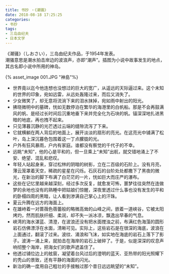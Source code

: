 ```yaml
---
title: 书抄 ・《潮骚》
date: 2018-08-18 17:25:25
categories: 
- 书抄
tags: 
- 三岛由纪夫
- 日本文学
---
```


《潮骚》（しおさい），三岛由纪夫作品，于1954年发表。  
潮骚意思是潮水拍击岸边的波浪声，亦即“潮声”。插图为小说中故事发生的地点，其古名即小说中所用的神岛。

{% asset_image 001.JPG "神島"%}

- 世界竟以迄今他连想也没想过的巨大的宽广，从遥远的天际逼过来。这个未知的世界的印象，宛如远雷，从远处轰隆过来，而后又消失了。
- 少女微笑了，却无意将流淌下来的泪水抹掉，宛如雨中射出的阳光。
- 拂晓微明中的墓碑，恍如无数停泊在繁华的海港里的白帆船。那是不会再鼓满风的帆、是经过长时间后沉重地垂下来并完全化为石块的帆。锚深深地扎进黑暗的地底，再也拽不起来。
- 只见薄暮沉静的光芒透过云端的缝隙流泻了下来。
- 它就横躺在两人背后的地面上，展开淡淡的扇形的亮光。在这亮光中铺满了松叶，岛上深沉暮色包围着这一丁点朦胧的光。
- 户外有狂风暴雨，户内有家庭。谁都没有察觉的千代子的不幸。
- 远眺“未知”，他的心是平和的，但一旦乘上“未知”出航，就交错地涌上了不安、绝望、混乱和悲叹。
- 年轻人站起身来，穿过松林的阴暗的树影，立在二百级的石阶上。没有月亮，薄云笼罩着天空，稀疏的星星在闪烁。石灰石的台阶处处都撒下了黑夜的微光，在新治的脚下布满了白茫茫的一片，恍如巨大而庄严的瀑布。
- 这些在记忆里越来越深刻，经过多次反复，就愈发可怖，噩梦往往突然在连做梦的余地也没有的熟睡中把姑娘们惊醒，深夜里透过什么事也没有发生的平和的卧榻四周的黑暗，让人看到渗满自己掌心上的汗珠。
- 夏云升腾在远方的海面上。
- 在雄峙着一对蔷薇色蓓蕾般的略微高耸的山峰之间，嵌着一道峡谷，它被太阳烤灼，然而肌肤纤细、柔润，却不失一派冰凉，飘逸出早春的气息。
- 峡湾的海水湛蓝、清澄，在波浪还没有把水面搅浊之前，布满红色海藻的圆形岩石仿佛漂浮在水面，清晰可见。实际上，这些岩石是在很深的海底，波浪在上面通过，翻滚了过来。波纹、涌浪和飞沫，如实地在海底的岩石上落下了影子。波涛一涌上来，就拍击在海岸的岩石上破碎了。于是，似是深深的叹息声响彻整个海岸，把海女们的歌声遮盖住了。
- 他透过铺位边上的舷窗，凝望着台风过后的澄明的蓝天、亚热带的阳光照耀下的秃山的景致，还有平静的海面的闪光。
- 新治的确一度用自己粗壮的手接触过那个昔日远远眺望的“未知”。
